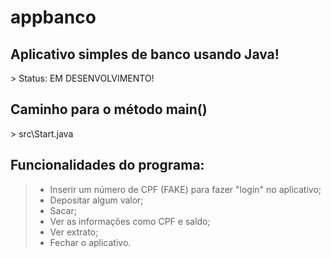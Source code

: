 # appbanco
<h2>Aplicativo simples de banco usando Java!</h2>
<p>> Status: EM DESENVOLVIMENTO!</p>
<h2>Caminho para o método main()</h2>
<p>> src\Start.java</p>
<h2>Funcionalidades do programa:</h2>
<blockquote>
  <ul>
    <li>Inserir um número de CPF (FAKE) para fazer "login" no aplicativo;</li>
    <li>Depositar algum valor;<br></li>
    <li>Sacar;<br></li>
    <li>Ver as informações como CPF e saldo;<br></li>
    <li>Ver extrato;<br></li>
    <li>Fechar o aplicativo.</li>
  </ul>
</blockquote>
